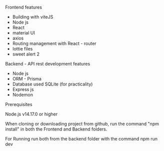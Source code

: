 Frontend features

- Building with viteJS
- Node js
- React
- material UI
- axios
- Routing management with React - router
- lottie files
- sweet alert 2

Backend - API rest development features

- Node js
- ORM - Prisma
- Database used SQLite (for practicality)
- Express js
- Nodemon

Prerequisites

Node.js v14.17.0 or higher

When cloning or downloading project from github, run the command "npm install" in both the Frontend and Backend folders.

For Running run both from the backend folder with the command npm run dev